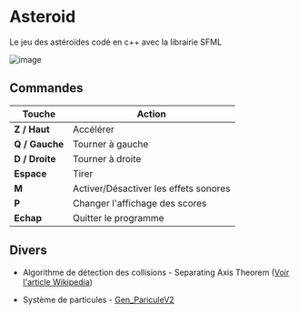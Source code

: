 # Asteroid

Le jeu des astéroïdes codé en c++ avec la librairie SFML

![image](https://user-images.githubusercontent.com/61056605/116701306-0e18ed00-a9c8-11eb-8c7a-852e5bc0f3d5.png)

## Commandes

| Touche | Action |
| ------ | ------ |
| **Z / Haut** | Accélérer |
| **Q / Gauche** | Tourner à gauche |
| **D / Droite** | Tourner à droite |
| **Espace** | Tirer |
| **M** | Activer/Désactiver les effets sonores |
| **P** | Changer l'affichage des scores |
|**Echap**| Quitter le programme|

## Divers
- Algorithme de détection des collisions - Separating Axis Theorem ([Voir l'article Wikipedia](https://fr.wikipedia.org/wiki/S%C3%A9paration_des_convexes))

- Système de particules -  [Gen_PariculeV2](https://github.com/MHAVGOUDOUKIAN/Gen_ParticuleV2)
